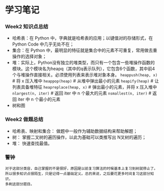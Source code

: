 # 学习笔记
### Week2 知识点总结
* 哈希表：在 Python 中，字典就是哈希表的应用；以键值对的存储形式，在 Python Code 中几乎无处不在；
* 集合：在 Python 中，最明显的特征就是集合中的元素不可重复，常用做去重操作的选择对象；
* 堆：实际上，Python没有独立的堆类型，而只有一个包含一些堆操作函数的模块。这个模块名为heapq（其中的q表示队列），它包含6个函数，其中前4个与堆操作直接相关。必须使用列表来表示堆对象本身。
    `heappush(heap, x)`  # 将 x 压入堆中
    `heappop(heap)`  # 从堆中弹出最小的元素
    `heapify(heap)`  # 让列表具备堆特征
    `heapreplace(heap, x)`  # 弹出最小的元素，并将 x 压入堆中
    `nlargest(n, iter)`  # 返回 iter 中 n 个最大的元素
    `nsmallest(n, iter)`  # 返回 iter 中 n 个最小的元素
* 树和图


### Week2 做题总结
* 哈希表、映射和集合： 做题中一般作为辅助数据结构来帮助解题；
* 树： 掌握二叉树的遍历操作，以此为基础可以类推写出 N叉树的遍历；
* 堆： 快速查找最值。

### 警钟
    对于这部分类容，自己掌握的不是很好，原因是以前复习算法的时候基本上复习到树就停止了。
    所以很多知识点很陌生，只是记得一点基础定义。总的来说，之后要花更多时间复习这部分知识，
    多刷这部分题目。




